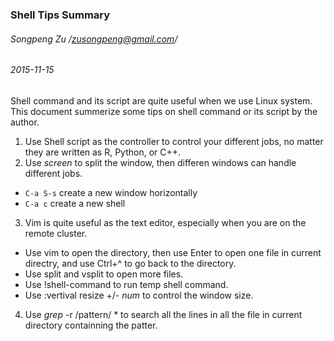 ### Shell Tips Summary
###### Songpeng Zu /zusongpeng@gmail.com/
###### 2015-11-15

Shell command and its script are quite useful when we use Linux system. This document summerize some tips on shell command or its script by the author.  

1. Use Shell script as the controller to control your different jobs, no matter they are written as R, Python, or C++.  
2. Use _screen_ to split the window, then differen windows can handle different jobs.  
  * ```C-a S-s``` create a new window horizontally
  * ```C-a c``` create a new shell
3. Vim is quite useful as the text editor, especially when you are on the remote cluster. 
  * Use vim to open the directory, then use Enter to open one file in current directry, and use Ctrl+^ to go back to the            directory.   
  * Use split and vsplit to open more files.
  * Use !shell-command to run temp shell command.
  * Use :vertival resize +/- _num_  to control the window size.

4. Use _grep_ -r /pattern/ * to search all the lines in all the file in current directory containning the patter.  
